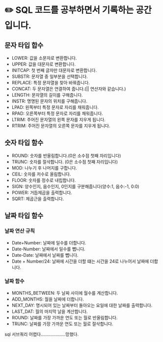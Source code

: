 # :pencil2: SQL 코드를 공부하면서 기록하는 공간입니다.

## 문자 타입 합수

- LOWER: 값을 소문자로 변환합니다.
- UPPER: 값을 대문자로 변환합니다.
- INITCAP: 첫 번째 글자만 대문자로 변환합니다.
- SUBSTR: 문자열 중 일부분을 선택합니다.
- REPLACE: 특정 문자열을 찾아 바꿔줍니다.
- CONCAT: 두 문자열은 연결하여 줍니다.(|| 연산자와 같습니다.)
- LENGTH: 문자열의 길이를 구해줍니다.
- INSTR: 명명된 문자의 위치를 구해줍니다.
- LPAD: 왼쪽부터 특정 문자로 자리를 채워줍니다.
- RPAD: 오른쪽부터 특정 문자로 자리를 채워줍니다.
- LTRIM: 주어진 문자열의 왼쪽 문자를 지우게 됩니다.
- RTRIM: 주어진 문자열의 오른쪽 문자를 지우게 됩니다.

## 숫자 타입 함수
- ROUND: 숫자를 반올림합니다.(0은 소수점 첫째 자리입니다)
- TRUNC: 숫자를 절삭합니다. (0은 소수점 첫째 자리입니다)
- MOD: 나누기 후 나머지를 구합니다.
- CEIL: 숫자를 저수로 올림합니다.
- FLOOR: 숫자를 정수로 내립합니다.
- SIGN: 양수인지, 음수인지, 0인지를 구분해줍니다(양수:1, 음수:-1, 0:0)
- POWER: 거듭제곱을 출력합니다.
- SQRT: 제곱근을 출력합니다.

## 날짜 타입 함수

### 날짜 연산 규칙
- Date+Number: 날짜에 일수를 더합니다.
- Date-Number: 날짜에서 일수를 뻅니다.
- Date-Date: 날짜에서 날짜를 뻅니다.
- Date + Number/24: 날짜에 시간을 더할 떄는 시간을 24로 나누어서 날짜에 더합니다.

### 날짜 함수
- MONTHS_BETWEEN: 두 날짜 사이에 월수를 계산합니다.
- ADD_MONTHS: 월을 날짜에 더합니다.
- NEXT_DAY: 명시되어 있는 날짜부터 돌아오는 요일에 대한 날짜를 출력합니다.
- LAST_DAT: 월의 마지막 날을 계산합니다.
- ROUND: 날짜를 가장 가까운 연도 또는 월로 반올림합니다.
- TRUNC: 날짜를 가장 가까운 연도 또는 월로 절삭합니다.


sql 서브쿼리 어렵다....................망했다.
